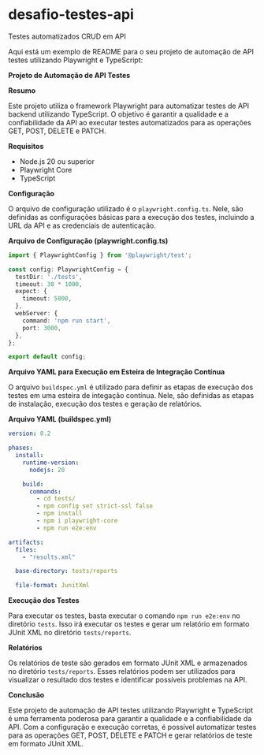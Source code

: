 # desafio-testes-api
Testes automatizados CRUD em API

Aqui está um exemplo de README para o seu projeto de automação de API testes utilizando Playwright e TypeScript:

**Projeto de Automação de API Testes**

**Resumo**

Este projeto utiliza o framework Playwright para automatizar testes de API backend utilizando TypeScript. O objetivo é garantir a qualidade e a confiabilidade da API ao executar testes automatizados para as operações GET, POST, DELETE e PATCH.

**Requisitos**

* Node.js 20 ou superior
* Playwright Core
* TypeScript

**Configuração**

O arquivo de configuração utilizado é o `playwright.config.ts`. Nele, são definidas as configurações básicas para a execução dos testes, incluindo a URL da API e as credenciais de autenticação.

**Arquivo de Configuração (playwright.config.ts)**
```typescript
import { PlaywrightConfig } from '@playwright/test';

const config: PlaywrightConfig = {
  testDir: './tests',
  timeout: 30 * 1000,
  expect: {
    timeout: 5000,
  },
  webServer: {
    command: 'npm run start',
    port: 3000,
  },
};

export default config;
```
**Arquivo YAML para Execução em Esteira de Integração Contínua**

O arquivo `buildspec.yml` é utilizado para definir as etapas de execução dos testes em uma esteira de integação contínua. Nele, são definidas as etapas de instalação, execução dos testes e geração de relatórios.

**Arquivo YAML (buildspec.yml)**
```yaml
version: 0.2

phases:
  install:
    runtime-version:
      nodejs: 20

    build:
      commands:
        - cd tests/
        - npm config set strict-ssl false
        - npm install
        - npm i playwright-core
        - npm run e2e:env

artifacts:
  files:
    - "results.xml"

  base-directory: tests/reports

  file-format: JunitXml
```
**Execução dos Testes**

Para executar os testes, basta executar o comando `npm run e2e:env` no diretório `tests`. Isso irá executar os testes e gerar um relatório em formato JUnit XML no diretório `tests/reports`.

**Relatórios**

Os relatórios de teste são gerados em formato JUnit XML e armazenados no diretório `tests/reports`. Esses relatórios podem ser utilizados para visualizar o resultado dos testes e identificar possíveis problemas na API.

**Conclusão**

Este projeto de automação de API testes utilizando Playwright e TypeScript é uma ferramenta poderosa para garantir a qualidade e a confiabilidade da API. Com a configuração e execução corretas, é possível automatizar testes para as operações GET, POST, DELETE e PATCH e gerar relatórios de teste em formato JUnit XML.
